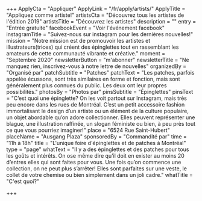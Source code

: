 +++
ApplyCta = "Appliquer"
ApplyLink = "/fr/apply/artists/"
ApplyTitle = "Appliquez comme artiste!"
artistsCta = "Découvrez tous les artistes de l'édition 2019"
artistsTitle = "Découvrez les artistes"
description = ""
entry = "Entrée gratuite"
facebookEvent = "Voir l'événement facebook"
instagramTitle = "Suivez-nous sur instagram pour les dernières nouvelles!"
mission = "Notre mission est de promouvoir les artistes et illustrateurs(trices) qui créent des épinglettes tout en rassemblant les amateurs de cette communauté vibrante et créative."
moment = "Septembre 2020"
newsletterButton = "m'abonner"
newsletterTitle = "Ne manquez rien, inscrivez-vous à notre lettre de nouvelles"
organizedBy = "Organisé par"
patchSubtitle = "Patches"
patchText = "Les patches, parfois appelée écussons, sont très similaires en forme et fonction, mais sont généralement plus connues du public. Les deux ont leur propres possibilités."
photosBy = "Photos par"
pinsSubtitle = "Épinglettes"
pinsText = "C’est quoi une épinglette? On les voit partout sur Instagram, mais très peu encore dans les rues de Montréal. C’est un petit accessoire fashion immortalisant le design d’un artiste ou un élément de la culture populaire, un objet abordable qu’on adore collectionner. Elles peuvent représenter une blague, une illustration raffinée, un slogan féministe ou bien, à peu près tout ce que vous pourriez imaginer!"
place = "6524 Rue Saint-Hubert"
placeName = "Ausgang Plaza"
sponsoredBy = "Commandité par"
time = "11h à 18h"
title = "L'unique foire d'épinglettes et de patches à Montréal"
type = "page"
whatText = "Il y a des épinglettes et des patches pour tous les goûts et intérêts. On ose même dire qu’il doit en exister au moins 20 d’entres elles qui sont faites pour vous. Une fois qu’on commence une collection, on ne peut plus s’arrêter! Elles sont parfaites sur une veste, le collet de votre chemise ou bien simplement dans un joli cadre."
whatTitle = "C'est quoi?"

+++
